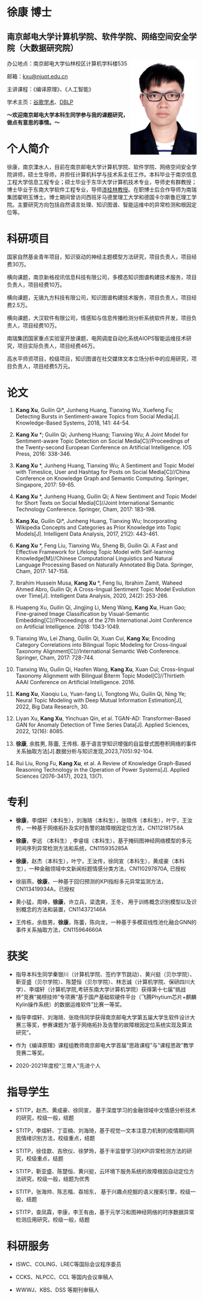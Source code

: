 # 徐康 博士 

## 南京邮电大学计算机学院、软件学院、网络空间安全学院（大数据研究院）
<img align="right" src="/kang.jpeg" width="35%"/>
办公地点：南京邮电大学仙林校区计算机学科楼535            
     
邮箱：kxu@njupt.edu.cn

主讲课程：《编译原理》、《人工智能》

学术主页：[谷歌学术](https://scholar.google.com/citations?user=N1UUDi0AAAAJ&hl=zh-CN)、[DBLP](https://dblp.org/pid/68/9805-1.html)



**～欢迎南京邮电大学本科生同学参与我的课题研究，做点有意思的事情。～**


# 个人简介

徐康，南京溧水人，目前在南京邮电大学计算机学院、软件学院、网络空间安全学院讲师，硕士生导师，并担任计算机科学与技术系主任工作。本科毕业于南京信息工程大学信息工程专业；硕士毕业于东华大学计算机技术专业，导师史有群教授；博士毕业于东南大学软件工程专业，导师[漆桂林教授](https://cse.seu.edu.cn/2019/0103/c23024a257135/pagem.htm)。在职博士后合作导师为南瑞集团翟明玉博士。博士期间曾访问西班牙马德里理工大学和德国卡尔斯鲁厄理工学院。主要研究方向包括自然语言处理、知识图谱、智能运维中的异常检测和根因定位等。

# 科研项目

国家自然基金青年项目，知识驱动的神经主题模型方法研究，项目负责人，项目经费30万。

横向课题，南京新格视讯信息科技有限公司，多模态知识图谱构建技术服务，项目负责人，项目经费10万。

横向课题，无锡九方科技有限公司，知识图谱构建技术服务，项目负责人，项目经费2.5万。

横向课题，大汉软件有限公司，情感知与信息传播检测分析系统软件开发，项目负责人，项目经费10万。

南瑞集团国家重点实验室开放课题，电网调度自动化系统AIOPS智能运维技术研究，项目实际负责人，项目经费46万。

高水平师资项目，校级项目，知识图谱在社交媒体文本立场分析中的应用研究，项目负责人，项目经费5万元。

# 论文

1. **Kang Xu**, Guilin Qi*, Junheng Huang, Tianxing Wu, Xuefeng Fu; Detecting Bursts in Sentiment-aware Topics from Social Media[J]. Knowledge-Based Systems, 2018, 141: 44-54.

2. **Kang Xu** *; Guilin Qi; Junheng Huang; Tianxing Wu; A Joint Model for Sentiment-aware Topic Detection on Social Media[C]//Proceedings of the Twenty-second European Conference on Artificial Intelligence. IOS Press, 2016: 338-346.

3. **Kang Xu** *, Junheng Huang, Tianxing Wu; A Sentiment and Topic Model with Timeslice, User and Hashtag for Posts on Social Media[C]//China Conference on Knowledge Graph and Semantic Computing. Springer, Singapore, 2017: 59-65.

4. **Kang Xu** *, Junheng Huang, Guilin Qi; A New Sentiment and Topic Model for Short Texts on Social Media[C]//Joint International Semantic Technology Conference. Springer, Cham, 2017: 183-198.

5. **Kang Xu**, Guilin Qi*, Junheng Huang, Tianxing Wu; Incorporating Wikipedia Concepts and Categories as Prior Knowledge into Topic Models[J]. Intelligent Data Analysis, 2017, 21(2): 443-461.

6. **Kang Xu** *, Feng Liu, Tianxing Wu, Sheng Bi, Guilin Qi. A Fast and Effective Framework for Lifelong Topic Model with Self-learning Knowledge[M]//Chinese Computational Linguistics and Natural Language Processing Based on Naturally Annotated Big Data. Springer, Cham, 2017: 147-158.

7. Ibrahim Hussein Musa, **Kang Xu** *, Feng liu, Ibrahim Zamit, Waheed Ahmed Abro, Guilin Qi; A Cross-lingual Sentiment Topic Model Evolution over Time[J]. Intelligent Data Analysis, 2020, 24(2): 253-266.

8. Huapeng Xu, Guilin Qi, Jingjing Li, Meng Wang, **Kang Xu**, Huan Gao; Fine-grained Image Classification by Visual-Semantic Embedding[C]//Proceedings of the 27th International Joint Conference on Artificial Intelligence. 2018: 1043-1049.

9. Tianxing Wu, Lei Zhang, Guilin Qi, Xuan Cui, **Kang Xu**; Encoding Category Correlations into Bilingual Topic Modeling for Cross-lingual Taxonomy Alignment[C]//International Semantic Web Conference. Springer, Cham, 2017: 728-744.

10. Tianxing Wu, Guilin Qi, Haofen Wang, **Kang Xu**, Xuan Cui; Cross-lingual Taxonomy Alignment with Bilingual Biterm Topic Model[C]//Thirtieth AAAI Conference on Artificial Intelligence. 2016.

11. **Kang Xu**, Xiaoqiu Lu, Yuan-fang Li, Tongtong Wu, Guilin Qi, Ning Ye; Neural Topic Modeling with Deep Mutual Information Estimation[J], 2022, Big Data Research, 30.

12. Liyan Xu, **Kang Xu**, Yinchuan Qin, et al. TGAN-AD: Transformer-Based GAN for Anomaly Detection of Time Series Data[J]. Applied Sciences, 2022, 12(16): 8085. 

13. **徐康**, 余胜男, 陈蕾, 王传栋. 基于语言学知识增强的自监督式图卷积网络的事件关系抽取方法[J].数据分析与知识发现,2023,7(05):92-104.

14. Rui Liu, Rong Fu, **Kang Xu**, et al. A Review of Knowledge Graph-Based Reasoning Technology in the Operation of Power Systems[J]. Applied Sciences (2076-3417), 2023, 13(7).

# 专利

- **徐康**，李熠轩（本科生），刘海琦（本科生），张晓伟（本科生），叶宁，王汝传，一种基于网络拓扑及实时告警的故障根因定位方法，CN112181758A

- **徐康**，李远 （本科生）, 李睿瑶（本科生），基于掩码图神经网络模型的多元时间序列异常检测方法和系统，CN115935285A

- **徐康**，赵杰（本科生），叶宁，王汝传，徐同宣（本科生），黄成豪（本科生），一种金融领域中文新闻标题情感分类方法，CN110297870A, 已授权

- 徐丽燕，**徐康**，一种基于回归预测的KPI指标多元异常监测方法，CN113419934A，已授权

- 黄小猛，周峥，**徐康**，许立兵，梁逸爽，王冬， 用于训练概念识别模型以及识别概念的方法和装置，CN114372146A

- 王传栋，余胜男，**徐康**，陈蕾，陈向龙，一种基于多模双线性池化融合GNN的事件关系抽取方法，CN115964660A


# 获奖
- 指导本科生同学秦银川（计算机学院、签约字节跳动）、黄兴挺（贝尔学院）、靳亚盛（贝尔学院）、陈楚恒（贝尔学院）、林志诚（计算机学院、保研四川大学）、李熠轩（计算机学院,考研东南大学计算机学院）获得第十七届“挑战杯”竞赛“揭榜挂帅”专项赛“基于国产基础软硬件平台（飞腾Phytium芯片+麒麟Kylin操作系统）的数据运维软件”比赛一等奖。

- 指导李熠轩、刘海琦、张晓伟同学获得南京邮电大学第五届大学生软件设计大赛三等奖，参赛课题为“基于网络拓扑及告警的故障根因定位系统实现及算法研究”。

- 作为《编译原理》课程组教师南京邮电大学首届“思政课程”与“课程思政”教学竞赛二等奖。

- 2020-2021年度校“三育人”先进个人


# 指导学生

- STITP，赵杰、黄成豪、徐同宣， 基于深度学习的金融领域中文情感分析技术的研究，校级一般，结题

- STITP，李熠轩、丁亚楠、刘海琦，基于视觉—文本注意力机制的疫情期间网民情绪识别方法，校级重点，结题

- STITP，徐佳歆、吉欣仪、徐梦玲，基于半监督学习的KPI异常检测方法的研究，校级重点，结题

- STITP，靳亚盛、陈楚恒、黄兴挺，云环境下服务系统的故障根因自动定位方法研究，校级一般，结题为优秀

- STITP，张海帅、陈志楷、昋旭东， 基于兴趣点挖掘的语义搜索引擎，校级一般，结题

- STITP，查凤霖，李康，李王有由，基于元学习和图神经网络的时序数据异常检测应用研究，校级一般，结题


# 科研服务

- ISWC、COLING、LREC等国际会议程序委员

- CCKS、NLPCC、CCL 等国内会议审稿人

- WWWJ、KBS、DSS 等期刊审稿人



